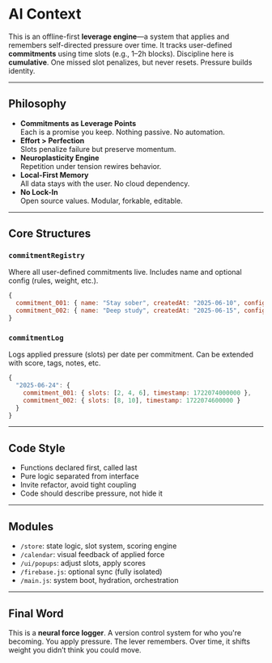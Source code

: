 # AI Context

This is an offline-first **leverage engine**—a system that applies and remembers self-directed pressure over time. It tracks user-defined **commitments** using time slots (e.g., 1–2h blocks). Discipline here is **cumulative**. One missed slot penalizes, but never resets. Pressure builds identity.

---

## Philosophy

- **Commitments as Leverage Points**  
  Each is a promise you keep. Nothing passive. No automation.
- **Effort > Perfection**  
  Slots penalize failure but preserve momentum.
- **Neuroplasticity Engine**  
  Repetition under tension rewires behavior.
- **Local-First Memory**  
  All data stays with the user. No cloud dependency.
- **No Lock-In**  
  Open source values. Modular, forkable, editable.

---

## Core Structures

### `commitmentRegistry`

Where all user-defined commitments live. Includes name and optional config (rules, weight, etc.).

```js
{
  commitment_001: { name: "Stay sober", createdAt: "2025-06-10", config: {} },
  commitment_002: { name: "Deep study", createdAt: "2025-06-15", config: { penalty: 2 } }
}
```

### `commitmentLog`

Logs applied pressure (slots) per date per commitment. Can be extended with score, tags, notes, etc.

```js
{
  "2025-06-24": {
    commitment_001: { slots: [2, 4, 6], timestamp: 1722074000000 },
    commitment_002: { slots: [8, 10], timestamp: 1722074600000 }
  }
}
```

---

## Code Style

- Functions declared first, called last
- Pure logic separated from interface
- Invite refactor, avoid tight coupling
- Code should describe pressure, not hide it

---

## Modules

- `/store`: state logic, slot system, scoring engine
- `/calendar`: visual feedback of applied force
- `/ui/popups`: adjust slots, apply scores
- `/firebase.js`: optional sync (fully isolated)
- `/main.js`: system boot, hydration, orchestration

---

## Final Word

This is a **neural force logger**. A version control system for who you're becoming. You apply pressure. The lever remembers. Over time, it shifts weight you didn’t think you could move.
